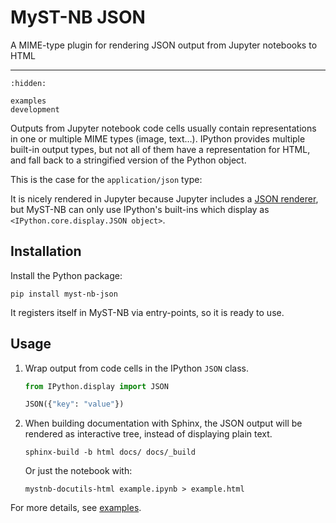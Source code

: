 # MyST-NB JSON

A MIME-type plugin for rendering JSON output from Jupyter notebooks to HTML

______________________________________________________________________

```{toctree}
:hidden:

examples
development
```

Outputs from Jupyter notebook code cells usually contain representations in one or multiple MIME
types (image, text…). IPython provides multiple built-in output types, but not all of them
have a representation for HTML, and fall back to a stringified version of the Python object.

This is the case for the `application/json` type:

It is nicely rendered in Jupyter because Jupyter includes a
[JSON renderer](https://github.com/jupyterlab/jupyterlab/tree/7909745d075aceb0cf1099ad53a3174e92b575ae/packages/json-extension),
but MyST-NB can only use IPython's built-ins which display as `<IPython.core.display.JSON object>`.

## Installation

Install the Python package:

```shell
pip install myst-nb-json
```

It registers itself in MyST-NB via entry-points, so it is ready to use.

## Usage

1. Wrap output from code cells in the IPython `JSON` class.

   ```python
   from IPython.display import JSON

   JSON({"key": "value"})
   ```

2. When building documentation with Sphinx, the JSON output will be rendered as interactive tree,
   instead of displaying plain text.

   ```shell
   sphinx-build -b html docs/ docs/_build
   ```

   Or just the notebook with:

   ```shell
   mystnb-docutils-html example.ipynb > example.html
   ```

For more details, see [examples](./examples.ipynb).
